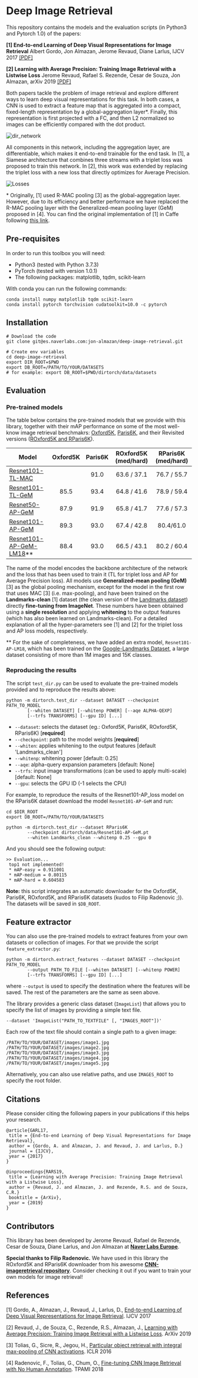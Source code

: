 # Deep Image Retrieval

This repository contains the models and the evaluation scripts (in Python3 and Pytorch 1.0) of the papers:

**[1] End-to-end Learning of Deep Visual Representations for Image Retrieval**
Albert Gordo, Jon Almazan, Jerome Revaud, Diane Larlus, IJCV 2017 [\[PDF\]](https://arxiv.org/abs/1610.07940)

**[2] Learning with Average Precision: Training Image Retrieval with a Listwise Loss**
Jerome Revaud, Rafael S. Rezende, Cesar de Souza, Jon Almazan, arXiv 2019 [\[PDF\]](https://arxiv.org/abs/1906.07589)


Both papers tackle the problem of image retrieval and explore different ways to learn deep visual representations for this task. In both cases, a CNN is used to extract a feature map that is aggregated into a compact, fixed-length representation by a global-aggregation layer*. Finally, this representation is first projected with a FC, and then L2 normalized so images can be efficiently compared with the dot product.


![dir_network](https://user-images.githubusercontent.com/228798/59742085-aae19f80-9221-11e9-8063-e5f2528c304a.png)

All components in this network, including the aggregation layer, are differentiable, which makes it end-to-end trainable for the end task. In [1], a Siamese architecture that combines three streams with a triplet loss was proposed to train this network.  In [2], this work was extended by replacing the triplet loss with a new loss that directly optimizes for Average Precision.

![Losses](https://user-images.githubusercontent.com/228798/59742025-7a9a0100-9221-11e9-9d58-1494716e9071.png)

\* Originally, [1] used R-MAC pooling [3] as the global-aggregation layer. However, due to its efficiency and better performace we have replaced the R-MAC pooling layer with the Generalized-mean pooling layer (GeM) proposed in [4]. You can find the original implementation of [1] in Caffe following [this link](https://europe.naverlabs.com/Research/Computer-Vision/Learning-Visual-Representations/Deep-Image-Retrieval/).

## Pre-requisites

In order to run this toolbox you will need:

- Python3 (tested with Python 3.7.3)
- PyTorch (tested with version 1.0.1)
- The following packages: matplotlib, tqdm, scikit-learn

With conda you can run the following commands:

```
conda install numpy matplotlib tqdm scikit-learn
conda install pytorch torchvision cudatoolkit=10.0 -c pytorch
```

## Installation

```
# Download the code
git clone git@es.naverlabs.com:jon-almazan/deep-image-retrieval.git

# Create env variables
cd deep-image-retrieval
export DIR_ROOT=$PWD
export DB_ROOT=/PATH/TO/YOUR/DATASETS
# for example: export DB_ROOT=$PWD/dirtorch/data/datasets
```


## Evaluation


### Pre-trained models

The table below contains the pre-trained models that we provide with this library, together with their mAP performance on some of the most well-know image retrieval benchmakrs: [Oxford5K](http://www.robots.ox.ac.uk/~vgg/data/oxbuildings/), [Paris6K](http://www.robots.ox.ac.uk/~vgg/data/parisbuildings/), and their Revisited versions ([ROxford5K and RParis6K](https://github.com/filipradenovic/revisitop)).


| Model | Oxford5K | Paris6K |  ROxford5K (med/hard) | RParis6K (med/hard) |
|---	|:-:|:-:|:-:|:-:|
|  [Resnet101-TL-MAC]() |   	|  91.0| 63.6 / 37.1 	|   76.7 / 55.7  |
|  [Resnet101-TL-GeM](https://www.dropbox.com/s/9a52eao5jo1h745/Resnet101-TL-GeM.pt?dl=1) | 85.5 | 93.4 | 64.8 / 41.6	|  78.9 / 59.4  |
|  [Resnet50-AP-GeM]() | 87.9 	| 91.9 | 65.8 / 41.7| 77.6 / 57.3 |
|  [Resnet101-AP-GeM](https://www.dropbox.com/s/1rbtunl17t8ivdl/Resnet-101-AP-GeM.pt?dl=1) | 89.3 | 93.0 | 67.4 / 42.8|  80.4/61.0 |
|  [Resnet101-AP-GeM-LM18]()** |  88.4	| 93.0 | 66.5 / 43.1	|   80.2 / 60.4  |


The name of the model encodes the backbone architecture of the network and the loss that has been used to train it (TL for triplet loss and AP for Average Precision loss). All models use **Generalized-mean pooling (GeM)** [3] as the global pooling mechanism, except for the model in the first row that uses MAC [3] \(i.e. max-pooling), and have been trained on the **Landmarks-clean** [1] dataset (the clean version of the [Landmarks dataset](http://sites.skoltech.ru/compvision/projects/neuralcodes/)) directly **fine-tuning from ImageNet**. These numbers have been obtained using a **single resolution** and applying **whitening** to the output features (which has also been learned on Landmarks-clean). For a detailed explanation of all the hyper-parameters see [1] and [2] for the triplet loss and AP loss models, respectively.

** For the sake of completeness, we have added an extra model, `Resnet101-AP-LM18`, which has been trained on the [Google-Landmarks Dataset](https://www.kaggle.com/google/google-landmarks-dataset), a large dataset consisting of more than 1M images and 15K classes.

### Reproducing the results

The script `test_dir.py` can be used to evaluate the pre-trained models provided and to reproduce the results above:

```
python -m dirtorch.test_dir --dataset DATASET --checkpoint PATH_TO_MODEL
		[--whiten DATASET] [--whitenp POWER] [--aqe ALPHA-QEXP]
		[--trfs TRANSFORMS] [--gpu ID] [...]
```

- `--dataset`: selects the dataset (eg.: Oxford5K, Paris6K, ROxford5K, RParis6K) [**required**]
- `--checkpoint`: path to the model weights [**required**]
- `--whiten`: applies whitening to the output features [default 'Landmarks_clean']
- `--whitenp`: whitening power [default: 0.25]
- `--aqe`: alpha-query expansion parameters [default: None]
- `--trfs`: input image transformations (can be used to apply multi-scale) [default: None]
- `--gpu`: selects the GPU ID (-1 selects the CPU)

For example, to reproduce the results of the Resnet101-AP_loss model on the RParis6K dataset download the model `Resnet101-AP-GeM` and run:

```
cd $DIR_ROOT
export DB_ROOT=/PATH/TO/YOUR/DATASETS

python -m dirtorch.test_dir --dataset RParis6K
		--checkpoint dirtorch/data/Resnet101-AP-GeM.pt
		--whiten Landmarks_clean --whitenp 0.25 --gpu 0
```

And you should see the following output:

```
>> Evaluation...
 top1 not implemented!
 * mAP-easy = 0.911001
 * mAP-medium = 0.80115
 * mAP-hard = 0.604583
```

**Note:** this script integrates an automatic downloader for the Oxford5K, Paris6K, ROxford5K, and RParis6K datasets (kudos to Filip Radenovic ;)). The datasets will be saved in `$DB_ROOT`.

## Feature extractor

You can also use the pre-trained models to extract features from your own datasets or collection of images. For that we provide the script `feature_extractor.py`:

```
python -m dirtorch.extract_features --dataset DATASET --checkpoint PATH_TO_MODEL
		--output PATH_TO_FILE [--whiten DATASET] [--whitenp POWER]
		[--trfs TRANSFORMS] [--gpu ID] [...]
```

where `--output` is used to specify the destination where the features will be saved. The rest of the parameters are the same as seen above.

The library provides a generic class dataset (`ImageList`) that allows you to specify the list of images by providing a simple text file.

```
--dataset 'ImageList("PATH_TO_TEXTFILE" [, "IMAGES_ROOT"])'
```

Each row of the text file should contain a single path to a given image:

```
/PATH/TO/YOUR/DATASET/images/image1.jpg
/PATH/TO/YOUR/DATASET/images/image2.jpg
/PATH/TO/YOUR/DATASET/images/image3.jpg
/PATH/TO/YOUR/DATASET/images/image4.jpg
/PATH/TO/YOUR/DATASET/images/image5.jpg
```

Alternatively, you can also use relative paths, and use `IMAGES_ROOT` to specify the root folder.


## Citations

Please consider citing the following papers in your publications if this helps your research.

```
@article{GARL17,
 title = {End-to-end Learning of Deep Visual Representations for Image Retrieval},
 author = {Gordo, A. and Almazan, J. and Revaud, J. and Larlus, D.}
 journal = {IJCV},
 year = {2017}
}

@inproceedings{RARS19,
 title = {Learning with Average Precision: Training Image Retrieval with a Listwise Loss},
 author = {Revaud, J. and Almazan, J. and Rezende, R.S. and de Souza, C.R.}
 booktitle = {ArXiv},
 year = {2019}
}
```

## Contributors

This library has been developed by Jerome Revaud, Rafael de Rezende, Cesar de Souza, Diane Larlus, and Jon Almazan at **[Naver Labs Europe](https://europe.naverlabs.com)**.


**Special thanks to Filip Radenovic.** We have used in this library the ROxford5K and RParis6K downloader from his awesome **[CNN-imageretrieval repository](https://github.com/filipradenovic/cnnimageretrieval-pytorch)**. Consider checking it out if you want to train your own models for image retrieval!

## References

[1] Gordo, A., Almazan, J., Revaud, J., Larlus, D., [End-to-end Learning of Deep Visual Representations for Image Retrieval](https://arxiv.org/abs/1610.07940). IJCV 2017

[2] Revaud, J., de Souza, C., Rezende, R.S., Almazan, J., [Learning with Average Precision: Training Image Retrieval with a Listwise Loss](https://arxiv.org/abs/1906.07589). ArXiv 2019

[3] Tolias, G., Sicre, R., Jegou, H., [Particular object retrieval with integral max-pooling of CNN activations](https://arxiv.org/abs/1511.05879). ICLR 2016

[4] Radenovic, F., Tolias, G., Chum, O., [Fine-tuning CNN Image Retrieval with No Human Annotation](https://arxiv.org/pdf/1711.02512). TPAMI 2018
